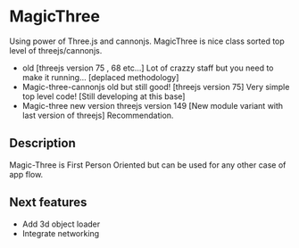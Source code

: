# MagicThree

Using power of Three.js and cannonjs. MagicThree is nice class sorted top level of threejs/cannonjs.

 - old [threejs version 75 , 68 etc...]
   Lot of crazzy staff but you need to make it running... [deplaced methodology]
 - Magic-three-cannonjs old but still good! [threejs version 75]
   Very simple top level code! [Still developing at this base]
 - Magic-three new version threejs version 149 
   [New module variant with last version of threejs] Recommendation.


## Description
  Magic-Three is First Person Oriented but can be used for any other case of app flow.

## Next features
 - Add 3d object loader
 - Integrate networking
